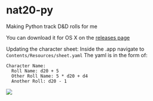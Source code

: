 # nat20-py
Making Python track D&amp;D rolls for me

You can download it for OS X on the [releases page](https://github.com/LindseyB/nat20-py/releases/tag/v0.1)

Updating the character sheet: Inside the .app navigate to `Contents/Resources/sheet.yaml`
The yaml is in the form of:

```
Character Name:
  Roll Name: d20 + 5
  Other Roll Name: 5 * d20 + d4
  Another Roll: d20 - 1
```

![](http://i.imgur.com/oEJ9xDV.png)
